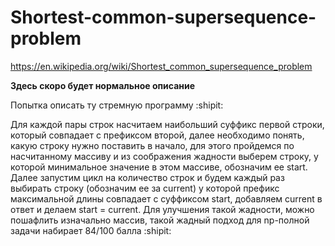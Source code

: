 # Shortest-common-supersequence-problem
https://en.wikipedia.org/wiki/Shortest_common_supersequence_problem

**Здесь скоро будет нормальное описание**

Попытка описать ту стремную программу :shipit:

Для каждой пары строк насчитаем наибольший суффикс первой строки, который совпадает с префиксом второй, далее необходимо понять, какую строку нужно поставить в начало, 
для этого пройдемся по насчитанному массиву и из соображения жадности выберем строку, у которой минимальное значение в этом массиве, обозначим ее start. Далее запустим
цикл на количество строк и будем каждый раз выбирать строку (обозначим ее за current) у которой префикс максимальной длины совпадает с суффиксом start, добавляем current
в ответ и делаем start = current. Для улучшения такой жадности, можно пошафлить изначально массив, такой жадный подход для np-полной задачи набирает 84/100 балла
:shipit:


